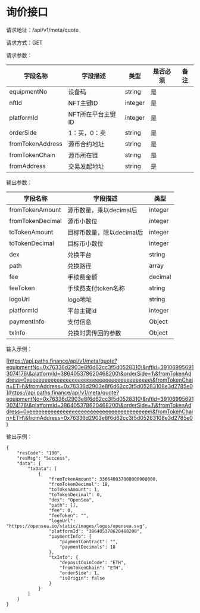 # 询价接口

请求地址：/api/v1/meta/quote

请求方式：GET

请求参数：

| 字段名称             | 字段描述        | 类型      | 是否必须 | 备注 |
| ---------------- | ----------- | ------- | ---- | -- |
| equipmentNo      | 设备码         | string  | 是    |    |
| nftId            | NFT主键ID     | integer | 是    |    |
| platformId       | NFT所在平台主键ID | integer | 是    |    |
| orderSide        | 1：买，0：卖     | string  | 是    |    |
| fromTokenAddress | 源币合约地址      | string  | 是    |    |
| fromTokenChain   | 源币所在链       | string  | 是    |    |
| fromAddress      | 交易发起地址      | string  | 是    |    |

输出参数：

| 字段名称             | 字段描述             | 类型      |
| ---------------- | ---------------- | ------- |
| fromTokenAmount  | 源币数量，乘以decimal后  | integer |
| fromTokenDecimal | 源币小数位            | integer |
| toTokenAmount    | 目标币数量，除以decimal后 | integer |
| toTokenDecimal   | 目标币小数位           | integer |
| dex              | 兑换平台             | string  |
| path             | 兑换路径             | array   |
| fee              | 手续费金额            | decimal |
| feeToken         | 手续费支付token名称     | string  |
| logoUrl          | logo地址           | string  |
| platformId       | 平台主键id           | integer |
| paymentInfo      | 支付信息             | Object  |
| txInfo           | 兑换时需传回的参数        | Object  |

输入示例：

[https://api.paths.finance/api/v1/meta/quote?equipmentNo=0x76336d2903e8f6d62cc3f5d0528310\&nftId=391069956913074176\&platformId=386405378620468200\&orderSide=1\&fromTokenAddress=0xeeeeeeeeeeeeeeeeeeeeeeeeeeeeeeeeeeeeeeee\&fromTokenChain=ETH\&fromAddress=0x76336d2903e8f6d62cc3f5d05283108e3d2785e0](https://api.paths.finance/api/v1/meta/quote?equipmentNo=0x76336d2903e8f6d62cc3f5d0528310\&nftId=391069956913074176\&platformId=386405378620468200\&orderSide=1\&fromTokenAddress=0xeeeeeeeeeeeeeeeeeeeeeeeeeeeeeeeeeeeeeeee\&fromTokenChain=ETH\&fromAddress=0x76336d2903e8f6d62cc3f5d05283108e3d2785e0)

输出示例：

```
{
    "resCode": "100",
    "resMsg": "Success",
    "data": {
        "txData": [
            {
                "fromTokenAmount": 336640037000000000000,
                "fromTokenDecimal": 18,
                "toTokenAmount": 1,
                "toTokenDecimal": 0,
                "dex": "OpenSea",
                "path": [],
                "fee": 0,
                "feeToken": "",
                "logoUrl": "https://opensea.io/static/images/logos/opensea.svg",
                "platformId": "386405378620468200",
                "paymentInfo": {
                    "paymentContract": "",
                    "paymentDecimals": 18
                },
                "txInfo": {
                    "depositCoinCode": "ETH",
                    "fromTokenChain": "ETH",
                    "orderSide": 1,
                    "isOrigin": false
                }
            }
        ]
    }
}
```
